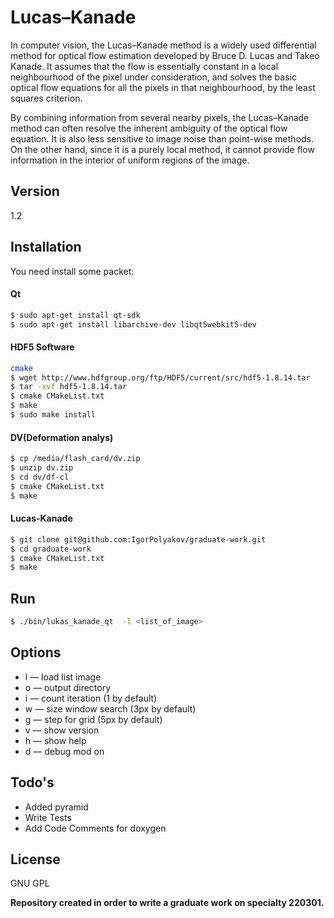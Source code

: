 # Lucas–Kanade

In computer vision, the Lucas–Kanade method is a widely used differential method for optical flow estimation developed by Bruce D. Lucas and Takeo Kanade. It assumes that the flow is essentially constant in a local neighbourhood of the pixel under consideration, and solves the basic optical flow equations for all the pixels in that neighbourhood, by the least squares criterion.

By combining information from several nearby pixels, the Lucas–Kanade method can often resolve the inherent ambiguity of the optical flow equation. It is also less sensitive to image noise than point-wise methods. On the other hand, since it is a purely local method, it cannot provide flow information in the interior of uniform regions of the image.

## Version
1.2
## Installation
You need install some packet:
#### Qt
```sh
$ sudo apt-get install qt-sdk 
$ sudo apt-get install libarchive-dev libqt5webkit5-dev
```
#### HDF5 Software
```sh
cmake
$ wget http://www.hdfgroup.org/ftp/HDF5/current/src/hdf5-1.8.14.tar
$ tar -xvf hdf5-1.8.14.tar
$ cmake CMakeList.txt
$ make
$ sudo make install
```
#### DV(Deformation analys)
```sh
$ cp /media/flash_card/dv.zip
$ unzip dv.zip
$ cd dv/df-cl
$ cmake CMakeList.txt
$ make
```

#### Lucas-Kanade
```sh
$ git clone git@github.com:IgorPolyakov/graduate-work.git
$ cd graduate-work
$ cmake CMakeList.txt
$ make
```

## Run
```sh
$ ./bin/lukas_kanade_qt  -l <list_of_image>
```
## Options
 - l — load list image
 - o — output directory
 - i — count iteration (1 by default)
 - w — size window search (3px by default)
 - g — step for grid (5px by default)
 - v — show version
 - h — show help
 - d — debug mod on

## Todo's
 - Added pyramid
 - Write Tests
 - Add Code Comments for doxygen

License
----

GNU GPL

**Repository created in order to write a graduate work on specialty 220301.**
